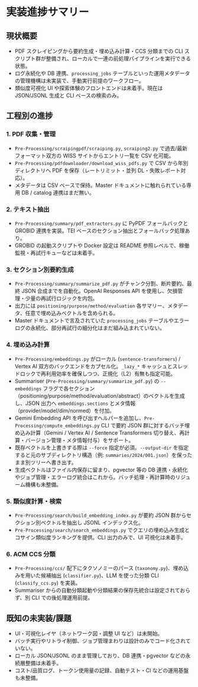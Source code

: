 # 実装進捗サマリー

## 現状概要
- PDF スクレイピングから要約生成・埋め込み計算・CCS 分類までの CLI スクリプト群が整備され、ローカルで一連の前処理パイプラインを実行できる状態。
- ログ永続化や DB 連携、`processing_jobs` テーブルといった運用メタデータの管理機構は未実装で、手動実行前提のワークフロー。
- 類似度可視化 UI や探索体験のフロントエンドは未着手。現在は JSON/JSONL 生成と CLI ベースの検索のみ。

## 工程別の進捗

### 1. PDF 収集・管理
- `Pre-Processing/scraipingpdf/scraiping.py`, `scraiping2.py` で過去/最新フォーマット双方の WISS サイトからエントリ一覧を CSV 化可能。
- `Pre-Processing/pdfdownloader/download_wiss_pdfs.py` で CSV から年別ディレクトリへ PDF を保存（レートリミット・並列 DL・失敗レポート対応）。
- メタデータは CSV ベースで保持。Master ドキュメントに触れられている専用 DB / catalog 連携はまだ無い。

### 2. テキスト抽出
- `Pre-Processing/summary/pdf_extractors.py` に PyPDF フォールバックと GROBID 連携を実装。TEI ベースのセクション抽出とフォールバック処理あり。
- GROBID の起動スクリプトや Docker 設定は README 参照レベルで、稼働監視・再試行キューなどは未着手。

### 3. セクション別要約生成
- `Pre-Processing/summary/summarize_pdf.py` がチャンク分割、断片要約、最終 JSON 合成までを自動化。OpenAI Responses API を使用し、欠損管理・少量の再試行ロジックを内包。
- 出力には `positioning/purpose/method/evaluation` 各サマリー、メタデータ、任意で埋め込みベクトルを含められる。
- Master ドキュメントで言及されていた `processing_jobs` テーブルやエラーログの永続化、部分再試行の細分化はまだ組み込まれていない。

### 4. 埋め込み計算
- `Pre-Processing/embeddings.py` がローカル (`sentence-transformers`) / Vertex AI 双方のバックエンドをカプセル化。`_lazy_*` キャッシュとスレッドロックで再利用効率を確保しつつ、正規化（L2）有無も指定可能。
- Summariser (`Pre-Processing/summary/summarize_pdf.py`) の `--embeddings` フラグで各セクション（positioning/purpose/method/evaluation/abstract）のベクトルを生成し、JSON 出力へ `embeddings.sections` とメタ情報（provider/model/dim/normed）を付加。
- Gemini Embedding API を呼び出すヘルパーを追加し、`Pre-Processing/compute_embeddings.py` CLI で要約 JSON 群に対するバッチ埋め込み計算（Gemini / Vertex AI / Sentence Transformers 切り替え、再計算・バージョン管理・メタ情報付与）をサポート。
- 既存ベクトルを上書きする際は `--force` 指定が必須。`--output-dir` を指定すると元のサブディレクトリ構造（例: `summaries/2024/001.json`）を保ったまま別ツリーへ書き出す。
- 生成ベクトルはファイル内保存に留まり、pgvector 等の DB 連携・永続化やジョブ管理・エラーログ統合はこれから。バッチ処理・再計算時のリジューム機構も未整備。

### 5. 類似度計算・検索
- `Pre-Processing/search/build_embedding_index.py` が要約 JSON 群からセクション別ベクトルを抽出し JSONL インデックス化。
- `Pre-Processing/search/search_embeddings.py` でクエリの埋め込み生成とコサイン類似度ランキングを提供。CLI 出力のみで、UI 可視化は未着手。

### 6. ACM CCS 分類
- `Pre-Processing/ccs/` 配下にタクソノミーのパース (`taxonomy.py`)、埋め込みを用いた候補抽出 (`classifier.py`)、LLM を使った分類 CLI (`classify_ccs.py`) を実装。
- Summariser からの自動分類起動や分類結果の保存先統合は設定されておらず、別 CLI での後処理運用前提。

## 既知の未実装/課題
- UI・可視化レイヤ（ネットワーク図・調整 UI など）は未開始。
- バッチ実行やリトライ制御、ジョブ管理まわりは設計のみでコード化されていない。
- ローカル JSON/JSONL のまま管理しており、DB 連携・pgvector などの永続層整備は未着手。
- コスト/品質ログ、トークン使用量の記録、自動テスト・CI などの運用基盤も未整備。
